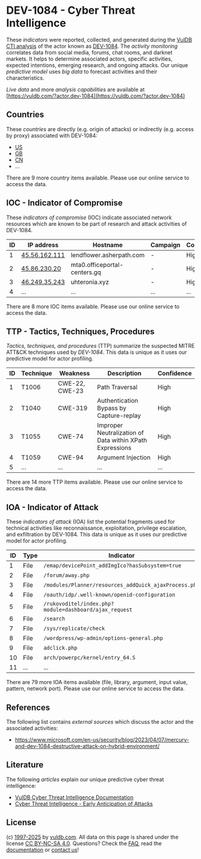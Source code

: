 # DEV-1084 - Cyber Threat Intelligence

These _indicators_ were reported, collected, and generated during the [VulDB CTI analysis](https://vuldb.com/?kb.cti) of the actor known as [DEV-1084](https://vuldb.com/?actor.dev-1084). The _activity monitoring_ correlates data from social media, forums, chat rooms, and darknet markets. It helps to determine associated actors, specific activities, expected intentions, emerging research, and ongoing attacks. Our unique _predictive model_ uses _big data_ to forecast activities and their characteristics.

_Live data_ and more _analysis capabilities_ are available at [https://vuldb.com/?actor.dev-1084](https://vuldb.com/?actor.dev-1084)

## Countries

These _countries_ are directly (e.g. origin of attacks) or indirectly (e.g. access by proxy) associated with DEV-1084:

* [US](https://vuldb.com/?country.us)
* [GB](https://vuldb.com/?country.gb)
* [CN](https://vuldb.com/?country.cn)
* ...

There are 9 more country items available. Please use our online service to access the data.

## IOC - Indicator of Compromise

These _indicators of compromise_ (IOC) indicate associated network resources which are known to be part of research and attack activities of DEV-1084.

ID | IP address | Hostname | Campaign | Confidence
-- | ---------- | -------- | -------- | ----------
1 | [45.56.162.111](https://vuldb.com/?ip.45.56.162.111) | lendflower.asherpath.com | - | High
2 | [45.86.230.20](https://vuldb.com/?ip.45.86.230.20) | mta0.officeportal-centers.gq | - | High
3 | [46.249.35.243](https://vuldb.com/?ip.46.249.35.243) | uhteronia.xyz | - | High
4 | ... | ... | ... | ...

There are 8 more IOC items available. Please use our online service to access the data.

## TTP - Tactics, Techniques, Procedures

_Tactics, techniques, and procedures_ (TTP) summarize the suspected MITRE ATT&CK techniques used by _DEV-1084_. This data is unique as it uses our predictive model for actor profiling.

ID | Technique | Weakness | Description | Confidence
-- | --------- | -------- | ----------- | ----------
1 | T1006 | CWE-22, CWE-23 | Path Traversal | High
2 | T1040 | CWE-319 | Authentication Bypass by Capture-replay | High
3 | T1055 | CWE-74 | Improper Neutralization of Data within XPath Expressions | High
4 | T1059 | CWE-94 | Argument Injection | High
5 | ... | ... | ... | ...

There are 14 more TTP items available. Please use our online service to access the data.

## IOA - Indicator of Attack

These _indicators of attack_ (IOA) list the potential fragments used for technical activities like reconnaissance, exploitation, privilege escalation, and exfiltration by DEV-1084. This data is unique as it uses our predictive model for actor profiling.

ID | Type | Indicator | Confidence
-- | ---- | --------- | ----------
1 | File | `/emap/devicePoint_addImgIco?hasSubsystem=true` | High
2 | File | `/forum/away.php` | High
3 | File | `/modules/Planner/resources_addQuick_ajaxProcess.php` | High
4 | File | `/oauth/idp/.well-known/openid-configuration` | High
5 | File | `/rukovoditel/index.php?module=dashboard/ajax_request` | High
6 | File | `/search` | Low
7 | File | `/sys/replicate/check` | High
8 | File | `/wordpress/wp-admin/options-general.php` | High
9 | File | `adclick.php` | Medium
10 | File | `arch/powerpc/kernel/entry_64.S` | High
11 | ... | ... | ...

There are 79 more IOA items available (file, library, argument, input value, pattern, network port). Please use our online service to access the data.

## References

The following list contains _external sources_ which discuss the actor and the associated activities:

* https://www.microsoft.com/en-us/security/blog/2023/04/07/mercury-and-dev-1084-destructive-attack-on-hybrid-environment/

## Literature

The following _articles_ explain our unique predictive cyber threat intelligence:

* [VulDB Cyber Threat Intelligence Documentation](https://vuldb.com/?kb.cti)
* [Cyber Threat Intelligence - Early Anticipation of Attacks](https://www.scip.ch/en/?labs.20201022)

## License

(c) [1997-2025](https://vuldb.com/?kb.changelog) by [vuldb.com](https://vuldb.com/?kb.about). All data on this page is shared under the license [CC BY-NC-SA 4.0](https://creativecommons.org/licenses/by-nc-sa/4.0/). Questions? Check the [FAQ](https://vuldb.com/?kb.faq), read the [documentation](https://vuldb.com/?kb) or [contact us](https://vuldb.com/?contact)!
